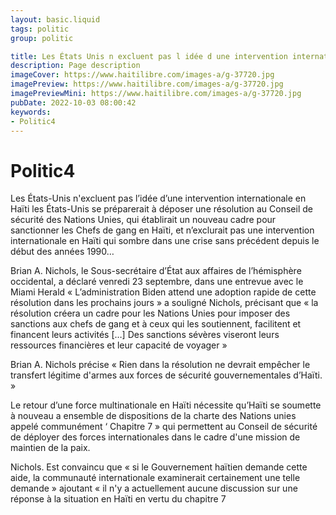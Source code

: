 ```yaml
---
layout: basic.liquid
tags: politic
group: politic

title: Les États Unis n excluent pas l idée d une intervention internationale en Haiti
description: Page description
imageCover: https://www.haitilibre.com/images-a/g-37720.jpg
imagePreview: https://www.haitilibre.com/images-a/g-37720.jpg
imagePreviewMini: https://www.haitilibre.com/images-a/g-37720.jpg
pubDate: 2022-10-03 08:00:42
keywords:
- Politic4
---
```


# Politic4

Les États-Unis n'excluent pas l’idée d’une intervention internationale en Haïti
les États-Unis se préparerait à déposer une résolution au Conseil de sécurité des Nations Unies, qui établirait un nouveau cadre pour sanctionner les Chefs de gang en Haïti, et n’exclurait pas une intervention internationale en Haïti qui sombre dans une crise sans précédent depuis le début des années 1990…

Brian A. Nichols, le Sous-secrétaire d’État aux affaires de l’hémisphère occidental, a déclaré venredi 23 septembre, dans une entrevue avec le Miami Herald « L’administration Biden attend une adoption rapide de cette résolution dans les prochains jours » a souligné Nichols, précisant que « la résolution créera un cadre pour les Nations Unies pour imposer des sanctions aux chefs de gang et à ceux qui les soutiennent, facilitent et financent leurs activités […] Des sanctions sévères viseront leurs ressources financières et leur capacité de voyager »

Brian A. Nichols précise « Rien dans la résolution ne devrait empêcher le transfert légitime d'armes aux forces de sécurité gouvernementales d’Haïti. »

Le retour d’une force multinationale en Haïti nécessite qu’Haïti se soumette à nouveau a ensemble de dispositions de la charte des Nations unies appelé communément ‘ Chapitre 7 » qui permettent au Conseil de sécurité de déployer des forces internationales dans le cadre d'une mission de maintien de la paix.

Nichols. Est convaincu que « si le Gouvernement haïtien demande cette aide, la communauté internationale examinerait certainement une telle demande » ajoutant « il n'y a actuellement aucune discussion sur une réponse à la situation en Haïti en vertu du chapitre 7